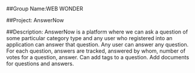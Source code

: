 ##Group Name:WEB WONDER
 
##Project: AnswerNow
 
##Description: AnswerNow is a platform where we can ask a question of some particular category type and any user who registered into an application can answer that question. Any user can answer any question. For each question, answers are tracked, answered by whom, number of votes for a question, answer. Can add tags to a question. Add documents for questions and answers.
